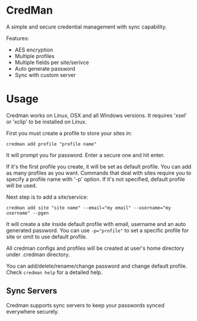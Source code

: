 CredMan
=====
A simple and secure credential management with sync capability.

Features:
- AES encryption
- Multiple profiles
- Multiple fields per site/serivce
- Auto generate password
- Sync with custom server

# Usage
Credman works on Linux, OSX and all Windows versions.
It requires 'xsel' or 'xclip' to be installed on Linux.

First you must create a profile to store your sites in:

`credman add profile "profile name"`

It will prompt you for password. Enter a secure one and hit enter.

If it's the first profile you create, it will be set as default profile. You can add as many profiles as you want.
Commands that deal with sites require you to specify a profile name with '-p' option. If it's not specified, default profile will be used.

Next step is to add a site/service:

`credman add site "site name" --email="my email" --username="my username" --pgen`

It will create a site inside default profile with email, username and an auto generated password.
You can use `-p="profile"` to set a specific profile for site or omit to use default profile.

All credman configs and profiles will be created at user's home directory under .credman directory.

You can add/delete/rename/change password and change default profile.
Check `credman help` for a detailed help.

## Sync Servers
Credman supports sync servers to keep your passwords synced everywhere securely.
